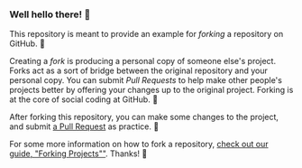 ### Well hello there! 🌟

This repository is meant to provide an example for *forking* a repository on GitHub. 📲

Creating a *fork* is producing a personal copy of someone else's project. Forks act as a sort of bridge between the original repository and your personal copy. You can submit *Pull Requests* to help make other people's projects better by offering your changes up to the original project. Forking is at the core of social coding at GitHub. 📲

After forking this repository, you can make some changes to the project, and submit [a Pull Request](https://github.com/octocat/Spoon-Knife/pulls) as practice. 📲

For some more information on how to fork a repository, [check out our guide, "Forking Projects""](http://guides.github.com/overviews/forking/). Thanks! :sparkling_heart: 
